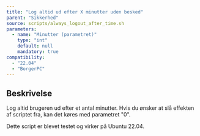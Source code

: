 ```yaml
---
title: "Log altid ud efter X minutter uden besked"
parent: "Sikkerhed"
source: scripts/always_logout_after_time.sh
parameters:
  - name: "Minutter (parametret)"
    type: "int"
    default: null
    mandatory: true
compatibility:  
  - "22.04"
  - "BorgerPC"
---
```


## Beskrivelse
Log altid brugeren ud efter et antal minutter.
Hvis du ønsker at slå effekten af scriptet fra, kan det køres med parametret "0".

Dette script er blevet testet og virker på Ubuntu 22.04.